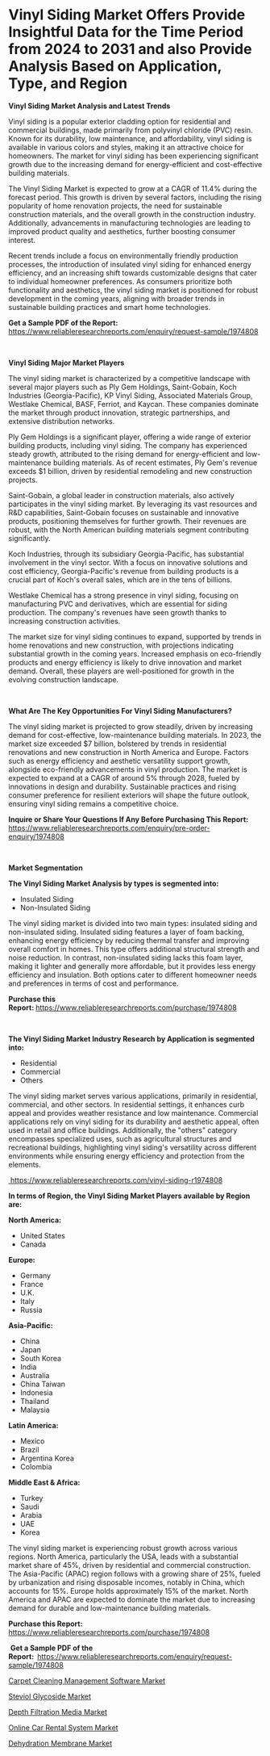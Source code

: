 <p><h1>Vinyl Siding Market Offers Provide Insightful Data for the Time Period from 2024 to 2031 and also Provide Analysis Based on Application, Type, and Region</h1></p><p><strong>Vinyl Siding Market Analysis and Latest Trends</strong></p>
<p><p>Vinyl siding is a popular exterior cladding option for residential and commercial buildings, made primarily from polyvinyl chloride (PVC) resin. Known for its durability, low maintenance, and affordability, vinyl siding is available in various colors and styles, making it an attractive choice for homeowners. The market for vinyl siding has been experiencing significant growth due to the increasing demand for energy-efficient and cost-effective building materials.</p><p>The Vinyl Siding Market is expected to grow at a CAGR of 11.4% during the forecast period. This growth is driven by several factors, including the rising popularity of home renovation projects, the need for sustainable construction materials, and the overall growth in the construction industry. Additionally, advancements in manufacturing technologies are leading to improved product quality and aesthetics, further boosting consumer interest.</p><p>Recent trends include a focus on environmentally friendly production processes, the introduction of insulated vinyl siding for enhanced energy efficiency, and an increasing shift towards customizable designs that cater to individual homeowner preferences. As consumers prioritize both functionality and aesthetics, the vinyl siding market is positioned for robust development in the coming years, aligning with broader trends in sustainable building practices and smart home technologies.</p></p>
<p><strong>Get a Sample PDF of the Report:&nbsp;</strong> <a href="https://www.reliableresearchreports.com/enquiry/request-sample/1974808?utm_campaign=11&utm_medium=2&utm_source=Github&utm_content=ia&utm_term=14112024&utm_id=vinyl-siding">https://www.reliableresearchreports.com/enquiry/request-sample/1974808</a></p>
<p>&nbsp;</p>
<p><strong>Vinyl Siding Major Market Players</strong></p>
<p><p>The vinyl siding market is characterized by a competitive landscape with several major players such as Ply Gem Holdings, Saint-Gobain, Koch Industries (Georgia-Pacific), KP Vinyl Siding, Associated Materials Group, Westlake Chemical, BASF, Ferriot, and Kaycan. These companies dominate the market through product innovation, strategic partnerships, and extensive distribution networks.</p><p>Ply Gem Holdings is a significant player, offering a wide range of exterior building products, including vinyl siding. The company has experienced steady growth, attributed to the rising demand for energy-efficient and low-maintenance building materials. As of recent estimates, Ply Gem's revenue exceeds $1 billion, driven by residential remodeling and new construction projects.</p><p>Saint-Gobain, a global leader in construction materials, also actively participates in the vinyl siding market. By leveraging its vast resources and R&D capabilities, Saint-Gobain focuses on sustainable and innovative products, positioning themselves for further growth. Their revenues are robust, with the North American building materials segment contributing significantly.</p><p>Koch Industries, through its subsidiary Georgia-Pacific, has substantial involvement in the vinyl sector. With a focus on innovative solutions and cost efficiency, Georgia-Pacific's revenue from building products is a crucial part of Koch's overall sales, which are in the tens of billions.</p><p>Westlake Chemical has a strong presence in vinyl siding, focusing on manufacturing PVC and derivatives, which are essential for siding production. The company's revenues have seen growth thanks to increasing construction activities.</p><p>The market size for vinyl siding continues to expand, supported by trends in home renovations and new construction, with projections indicating substantial growth in the coming years. Increased emphasis on eco-friendly products and energy efficiency is likely to drive innovation and market demand. Overall, these players are well-positioned for growth in the evolving construction landscape.</p></p>
<p>&nbsp;</p>
<p><strong>What Are The Key Opportunities For Vinyl Siding Manufacturers?</strong></p>
<p><p>The vinyl siding market is projected to grow steadily, driven by increasing demand for cost-effective, low-maintenance building materials. In 2023, the market size exceeded $7 billion, bolstered by trends in residential renovations and new construction in North America and Europe. Factors such as energy efficiency and aesthetic versatility support growth, alongside eco-friendly advancements in vinyl production. The market is expected to expand at a CAGR of around 5% through 2028, fueled by innovations in design and durability. Sustainable practices and rising consumer preference for resilient exteriors will shape the future outlook, ensuring vinyl siding remains a competitive choice.</p></p>
<p><strong>Inquire or Share Your Questions If Any Before Purchasing This Report:</strong> <a href="https://www.reliableresearchreports.com/enquiry/pre-order-enquiry/1974808?utm_campaign=11&utm_medium=2&utm_source=Github&utm_content=ia&utm_term=14112024&utm_id=vinyl-siding">https://www.reliableresearchreports.com/enquiry/pre-order-enquiry/1974808</a></p>
<p>&nbsp;</p>
<p><strong>Market Segmentation</strong></p>
<p><strong>The Vinyl Siding Market Analysis by types is segmented into:</strong></p>
<p><ul><li>Insulated Siding</li><li>Non-Insulated Siding</li></ul></p>
<p><p>The vinyl siding market is divided into two main types: insulated siding and non-insulated siding. Insulated siding features a layer of foam backing, enhancing energy efficiency by reducing thermal transfer and improving overall comfort in homes. This type offers additional structural strength and noise reduction. In contrast, non-insulated siding lacks this foam layer, making it lighter and generally more affordable, but it provides less energy efficiency and insulation. Both options cater to different homeowner needs and preferences in terms of cost and performance.</p></p>
<p><strong>Purchase this Report:&nbsp;</strong><a href="https://www.reliableresearchreports.com/purchase/1974808?utm_campaign=11&utm_medium=2&utm_source=Github&utm_content=ia&utm_term=14112024&utm_id=vinyl-siding">https://www.reliableresearchreports.com/purchase/1974808</a></p>
<p>&nbsp;</p>
<p><strong>The Vinyl Siding Market Industry Research by Application is segmented into:</strong></p>
<p><ul><li>Residential</li><li>Commercial</li><li>Others</li></ul></p>
<p><p>The vinyl siding market serves various applications, primarily in residential, commercial, and other sectors. In residential settings, it enhances curb appeal and provides weather resistance and low maintenance. Commercial applications rely on vinyl siding for its durability and aesthetic appeal, often used in retail and office buildings. Additionally, the "others" category encompasses specialized uses, such as agricultural structures and recreational buildings, highlighting vinyl siding's versatility across different environments while ensuring energy efficiency and protection from the elements.</p></p>
<p><a href="https://www.reliableresearchreports.com/vinyl-siding-r1974808?utm_campaign=11&utm_medium=2&utm_source=Github&utm_content=ia&utm_term=14112024&utm_id=vinyl-siding">&nbsp;https://www.reliableresearchreports.com/vinyl-siding-r1974808</a></p>
<p><strong>In terms of Region, the Vinyl Siding Market Players available by Region are:</strong></p>
<p>
    <p> <strong> North America: </strong>
        <ul>
            <li>United States</li>
            <li>Canada</li>
        </ul>
        </p> 
    <p> <strong> Europe: </strong>
        <ul>
            <li>Germany</li>
            <li>France</li>
            <li>U.K.</li>
            <li>Italy</li>
            <li>Russia</li>
        </ul>
        </p> 
    <p> <strong> Asia-Pacific: </strong>
        <ul>
            <li>China</li>
            <li>Japan</li>
            <li>South Korea</li>
            <li>India</li>
            <li>Australia</li>
            <li>China Taiwan</li>
            <li>Indonesia</li>
            <li>Thailand</li>
            <li>Malaysia</li>
        </ul>
        </p> 
    <p> <strong> Latin America: </strong>
        <ul>
            <li>Mexico</li>
            <li>Brazil</li>
            <li>Argentina Korea</li>
            <li>Colombia</li>
        </ul>
        </p> 
    <p> <strong> Middle East & Africa: </strong>
        <ul>
            <li>Turkey</li>
            <li>Saudi</li>
            <li>Arabia</li>
            <li>UAE</li>
            <li>Korea</li>
        </ul>
    </p>
    </p>
<p><p>The vinyl siding market is experiencing robust growth across various regions. North America, particularly the USA, leads with a substantial market share of 45%, driven by residential and commercial construction. The Asia-Pacific (APAC) region follows with a growing share of 25%, fueled by urbanization and rising disposable incomes, notably in China, which accounts for 15%. Europe holds approximately 15% of the market. North America and APAC are expected to dominate the market due to increasing demand for durable and low-maintenance building materials.</p></p>
<p><strong>Purchase this Report: </strong><a href="https://www.reliableresearchreports.com/purchase/1974808?utm_campaign=11&utm_medium=2&utm_source=Github&utm_content=ia&utm_term=14112024&utm_id=vinyl-siding">https://www.reliableresearchreports.com/purchase/1974808</a></p>
<p>&nbsp;<strong>Get a Sample PDF of the Report:&nbsp;&nbsp;</strong><a href="https://www.reliableresearchreports.com/enquiry/request-sample/1974808?utm_campaign=11&utm_medium=2&utm_source=Github&utm_content=ia&utm_term=14112024&utm_id=vinyl-siding">https://www.reliableresearchreports.com/enquiry/request-sample/1974808</a></p>
<p><strong></strong></p>
<p><p><a href="https://issuu.com/reportprime-2/docs/carpet-cleaning-management-software_a12a27bf625ec0?utm_campaign=11&utm_medium=2&utm_source=Github&utm_content=ia&utm_term=14112024&utm_id=vinyl-siding">Carpet Cleaning Management Software Market</a></p><p><a href="https://www.linkedin.com/pulse/analyzing-steviol-glycoside-market-dynamics-growth-drivers-kud3c?utm_campaign=11&utm_medium=2&utm_source=Github&utm_content=ia&utm_term=14112024&utm_id=vinyl-siding">Steviol Glycoside Market</a></p><p><a href="https://www.linkedin.com/pulse/depth-filtration-media-market-pulse-47-expansion-blueprint-txyac?utm_campaign=11&utm_medium=2&utm_source=Github&utm_content=ia&utm_term=14112024&utm_id=vinyl-siding">Depth Filtration Media Market</a></p><p><a href="https://issuu.com/reportprime-2/docs/online-car-rental-system-market-siz_bad42dd26e4c8e?utm_campaign=11&utm_medium=2&utm_source=Github&utm_content=ia&utm_term=14112024&utm_id=vinyl-siding">Online Car Rental System Market</a></p><p><a href="https://github.com/ChiragRp1/Market-Research-Report-List-6/blob/main/dehydration-membrane-market.md?utm_campaign=11&utm_medium=2&utm_source=Github&utm_content=ia&utm_term=14112024&utm_id=vinyl-siding">Dehydration Membrane Market</a></p></p>